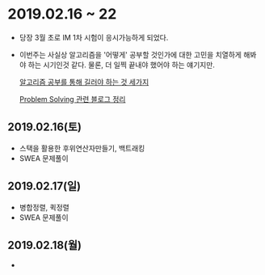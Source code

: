 # 2019.02.16 ~ 22

- 당장 3월 초로 IM 1차 시험이 응시가능하게 되었다.

- 이번주는 사실상 알고리즘을 '어떻게' 공부할 것인가에 대한 고민을 치열하게 해봐야 하는 시기인것 같다. 물론, 더 일찍 끝내야 했어야 하는 얘기지만.

  [알고리즘 공부를 통해 길러야 하는 것 세가지](https://baactree.tistory.com/52?category=735523)

  [Problem Solving 관련 블로그 정리](https://www.acmicpc.net/board/view/9820)



## 2019.02.16(토)

-  스택을 활용한 후위연산자만들기, 백트래킹
- SWEA 문제풀이



## 2019.02.17(일)

- 병합정렬, 퀵정렬
- SWEA 문제풀이



## 2019.02.18(월)

- 